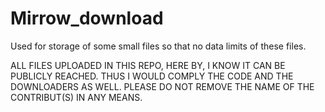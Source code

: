 # Mirrow_download

Used for storage of some small files so that no data limits of these files.

ALL FILES UPLOADED IN THIS REPO, HERE BY, I KNOW IT CAN BE PUBLICLY REACHED. THUS I WOULD COMPLY THE CODE AND THE DOWNLOADERS AS WELL. PLEASE DO NOT REMOVE THE NAME OF THE CONTRIBUT(S) IN ANY MEANS.
